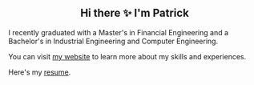 <h2 align="center">Hi there ✨ I'm Patrick </h2>

I recently graduated with a Master's in Financial Engineering and a Bachelor's in Industrial Engineering and Computer Engineering.

You can visit <a href="https://patrickmurphym.github.io/" target="_blank">my website</a> to learn more about my skills and experiences.

Here's my [resume](https://drive.google.com/file/d/1SaQAjfRpi9arBgot_QbtRVnWNC9vD4MN/view?usp=sharing).

<!--
**patrickmurphym/patrickmurphym** is a ✨ _special_ ✨ repository because its `README.md` (this file) appears on your GitHub profile.

Here are some ideas to get you started:

- 🔭 I’m currently working on ...
- 🌱 I’m currently learning ...
- 👯 I’m looking to collaborate on ...
- 🤔 I’m looking for help with ...
- 💬 Ask me about ...
- 📫 How to reach me: ...
- 😄 Pronouns: ...
- ⚡ Fun fact: ...
-->
